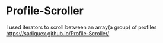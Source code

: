 # Profile-Scroller
I used iterators to scroll between an array(a group) of profiles
https://sadiquex.github.io/Profile-Scroller/
